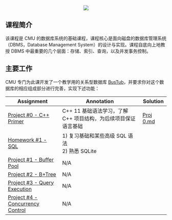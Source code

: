 <div align=center>
<img src="https://cdn.jsdelivr.net/gh/Love-OverFlow/notesImage/img/202305201432926.jpg">
</div>

## 课程简介

该课程是 CMU 的数据库系统的基础课程，课程核心是面向磁盘的数据库管理系统（DBMS，Database Management System）的设计与实现。课程自底向上地教授 DBMS 中最重要的几个层面：存储、索引、查询，以及并发事务控制。



## 主要工作

CMU 专门为此课开发了一个教学用的关系型数据库 [BusTub](https://github.com/cmu-db/bustub)，并要求你对这个数据库的相应组成部分进行完善，实现下述功能：



| Assignment                                                   | Annotation                                                   | Solution               |
| ------------------------------------------------------------ | ------------------------------------------------------------ | ---------------------- |
| [Project #0 - C++ Primer](https://15445.courses.cs.cmu.edu/fall2022/project0/) | C++ 11 基础语法学习，了解 C++ 项目结构，为后续项目保证语言基础 | [Proj 0.md](https://github.com/Love-OverFlow/CS-Review/blob/main/Course/CMU%2015-445/Proj%200.md) |
| [Homework #1 - SQL](https://15445.courses.cs.cmu.edu/fall2022/homework1/) | 1) 复习基础和某些高级 SQL 语法<br />2) 熟悉 SQLite           |                        |
| [Project #1 - Buffer Pool](https://15445.courses.cs.cmu.edu/fall2022/project1/) | N/A                                                          |                        |
| [Project #2 - B+Tree](https://15445.courses.cs.cmu.edu/fall2022/project2/) | N/A                                                          |                        |
| [Project #3 - Query Execution](https://15445.courses.cs.cmu.edu/fall2022/project3/) | N/A                                                          |                        |
| [Project #4 - Concurrency Control](https://15445.courses.cs.cmu.edu/fall2022/project4/) | N/A                                                          |                        |
